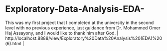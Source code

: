 # Exploratory-Data-Analysis-EDA-
 This was my first project that I completed at the university in the second level with no previous experience, just guidance from Dr. Mohammed Omer Haj Assayony, and I would like to thank him after God.   |                    http://localhost:8888/view/Exploratory%20Data%20Analysis%20(EDA)%20(6).html        |
